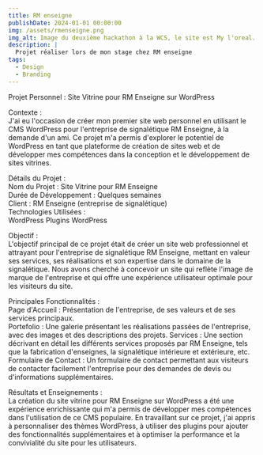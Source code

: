 ```yaml
---
title: RM enseigne
publishDate: 2024-01-01 00:00:00
img: /assets/rmenseigne.png
img_alt: Image du deuxième hackathon à la WCS, le site est My l'oreal.
description: |
  Projet réaliser lors de mon stage chez RM enseigne
tags:
  - Design
  - Branding
---
```


Projet Personnel : Site Vitrine pour RM Enseigne sur WordPress 

Contexte : </br>
J'ai eu l'occasion de créer mon premier site web personnel en utilisant le CMS WordPress pour l'entreprise de signalétique RM Enseigne, à la demande d'un ami. Ce projet m'a permis d'explorer le potentiel de WordPress en tant que plateforme de création de sites web et de développer mes compétences dans la conception et le développement de sites vitrines.

Détails du Projet : </br>
Nom du Projet : Site Vitrine pour RM Enseigne </br>
Durée de Développement : Quelques semaines </br>
Client : RM Enseigne (entreprise de signalétique) </br>
Technologies Utilisées : </br>
WordPress
Plugins WordPress

Objectif : </br>
L'objectif principal de ce projet était de créer un site web professionnel et attrayant pour l'entreprise de signalétique RM Enseigne, mettant en valeur ses services, ses réalisations et son expertise dans le domaine de la signalétique. Nous avons cherché à concevoir un site qui reflète l'image de marque de l'entreprise et qui offre une expérience utilisateur optimale pour les visiteurs du site.

Principales Fonctionnalités : </br>
Page d'Accueil : Présentation de l'entreprise, de ses valeurs et de ses services principaux. </br>
Portefolio : Une galerie présentant les réalisations passées de l'entreprise, avec des images et des descriptions des projets.
Services : Une section décrivant en détail les différents services proposés par RM Enseigne, tels que la fabrication d'enseignes, la signalétique intérieure et extérieure, etc. </br>
Formulaire de Contact : Un formulaire de contact permettant aux visiteurs de contacter facilement l'entreprise pour des demandes de devis ou d'informations supplémentaires. 

Résultats et Enseignements : </br>
La création du site vitrine pour RM Enseigne sur WordPress a été une expérience enrichissante qui m'a permis de développer mes compétences dans l'utilisation de ce CMS populaire. En travaillant sur ce projet, j'ai appris à personnaliser des thèmes WordPress, à utiliser des plugins pour ajouter des fonctionnalités supplémentaires et à optimiser la performance et la convivialité du site pour les utilisateurs.